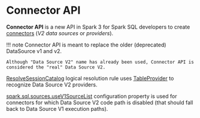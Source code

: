 # Connector API

**Connector API** is a new API in Spark 3 for Spark SQL developers to create [connectors](../connectors/index.md) (_V2 data sources_ or _providers_).

!!! note
    Connector API is meant to replace the older (deprecated) DataSource v1 and v2.

    Although "Data Source V2" name has already been used, Connector API is considered the "real" Data Source V2.

[ResolveSessionCatalog](../logical-analysis-rules/ResolveSessionCatalog.md) logical resolution rule uses [TableProvider](TableProvider.md) to recognize Data Source V2 providers.

[spark.sql.sources.useV1SourceList](../configuration-properties.md#spark.sql.sources.useV1SourceList) configuration property is used for connectors for which Data Source V2 code path is disabled (that should fall back to Data Source V1 execution paths).
